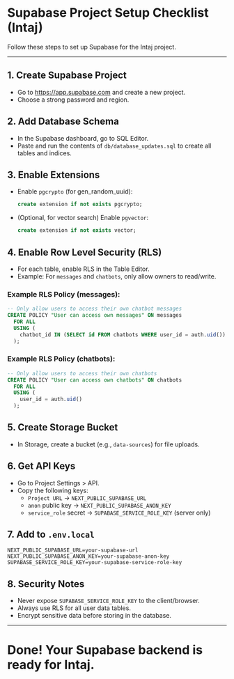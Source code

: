 # Supabase Project Setup Checklist (Intaj)

Follow these steps to set up Supabase for the Intaj project.

---

## 1. Create Supabase Project
- Go to https://app.supabase.com and create a new project.
- Choose a strong password and region.

## 2. Add Database Schema
- In the Supabase dashboard, go to SQL Editor.
- Paste and run the contents of `db/database_updates.sql` to create all tables and indices.

## 3. Enable Extensions
- Enable `pgcrypto` (for gen_random_uuid):
  ```sql
  create extension if not exists pgcrypto;
  ```
- (Optional, for vector search) Enable `pgvector`:
  ```sql
  create extension if not exists vector;
  ```

## 4. Enable Row Level Security (RLS)
- For each table, enable RLS in the Table Editor.
- Example: For `messages` and `chatbots`, only allow owners to read/write.

### Example RLS Policy (messages):
```sql
-- Only allow users to access their own chatbot messages
CREATE POLICY "User can access own messages" ON messages
  FOR ALL
  USING (
    chatbot_id IN (SELECT id FROM chatbots WHERE user_id = auth.uid())
  );
```

### Example RLS Policy (chatbots):
```sql
-- Only allow users to access their own chatbots
CREATE POLICY "User can access own chatbots" ON chatbots
  FOR ALL
  USING (
    user_id = auth.uid()
  );
```

## 5. Create Storage Bucket
- In Storage, create a bucket (e.g., `data-sources`) for file uploads.

## 6. Get API Keys
- Go to Project Settings > API.
- Copy the following keys:
  - `Project URL` → `NEXT_PUBLIC_SUPABASE_URL`
  - `anon` public key → `NEXT_PUBLIC_SUPABASE_ANON_KEY`
  - `service_role` secret → `SUPABASE_SERVICE_ROLE_KEY` (server only)

## 7. Add to `.env.local`
```
NEXT_PUBLIC_SUPABASE_URL=your-supabase-url
NEXT_PUBLIC_SUPABASE_ANON_KEY=your-supabase-anon-key
SUPABASE_SERVICE_ROLE_KEY=your-supabase-service-role-key
```

## 8. Security Notes
- Never expose `SUPABASE_SERVICE_ROLE_KEY` to the client/browser.
- Always use RLS for all user data tables.
- Encrypt sensitive data before storing in the database.

---

# Done! Your Supabase backend is ready for Intaj.
